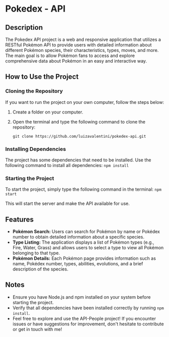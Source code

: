 # Pokedex - API 

## Description
The Pokedex API project is a web and responsive application that utilizes a RESTful Pokémon API to provide users with detailed information about different Pokémon species, their characteristics, types, moves, and more. The main goal is to allow Pokémon fans to access and explore comprehensive data about Pokémon in an easy and interactive way.

## How to Use the Project

### Cloning the Repository
If you want to run the project on your own computer, follow the steps below:

1. Create a folder on your computer.
2. Open the terminal and type the following command to clone the repository:

    ```
   git clone https://github.com/luizavalentini/pokedex-api.git
   ```

### Installing Dependencies

The project has some dependencies that need to be installed. Use the following command to install all dependencies:
    ```
   npm install
    ```

### Starting the Project

To start the project, simply type the following command in the terminal:
    ```
   npm start
    ```

This will start the server and make the API available for use.

## Features

- **Pokémon Search:** Users can search for Pokémon by name or Pokédex number to obtain detailed information about a specific species.
- **Type Listing:**  The application displays a list of Pokémon types (e.g., Fire, Water, Grass) and allows users to select a type to view all Pokémon belonging to that type.
- **Pokémon Details:** Each Pokémon page provides information such as name, Pokédex number, types, abilities, evolutions, and a brief description of the species.

## Notes

- Ensure you have Node.js and npm installed on your system before starting the project.
- Verify that all dependencies have been installed correctly by running `npm install`.
- Feel free to explore and use the API-People project! If you encounter issues or have suggestions for improvement, don't hesitate to contribute or get in touch with me!
